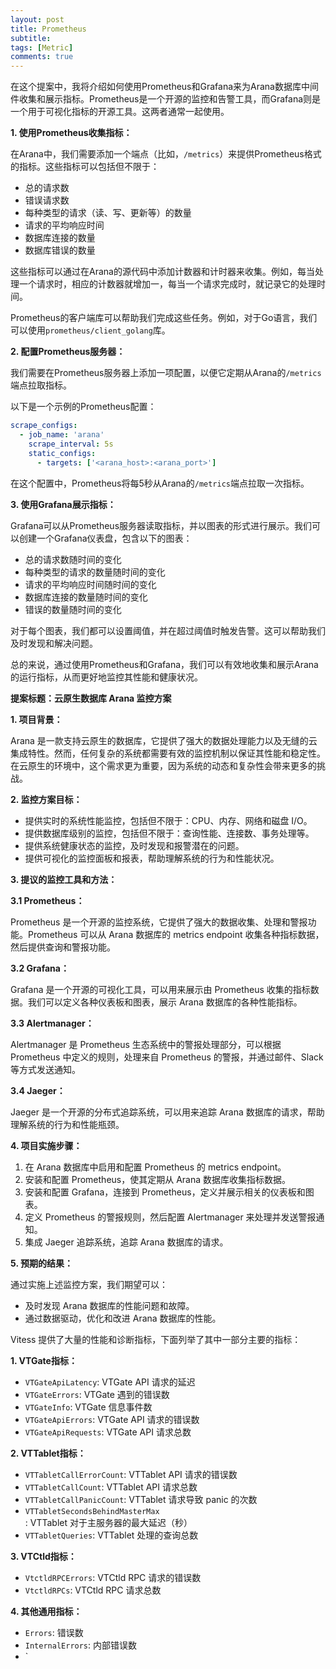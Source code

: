 ```yaml
---
layout: post
title: Prometheus
subtitle:
tags: [Metric]
comments: true
---
```


在这个提案中，我将介绍如何使用Prometheus和Grafana来为Arana数据库中间件收集和展示指标。Prometheus是一个开源的监控和告警工具，而Grafana则是一个用于可视化指标的开源工具。这两者通常一起使用。

**1. 使用Prometheus收集指标：**

在Arana中，我们需要添加一个端点（比如，`/metrics`）来提供Prometheus格式的指标。这些指标可以包括但不限于：

- 总的请求数
- 错误请求数
- 每种类型的请求（读、写、更新等）的数量
- 请求的平均响应时间
- 数据库连接的数量
- 数据库错误的数量

这些指标可以通过在Arana的源代码中添加计数器和计时器来收集。例如，每当处理一个请求时，相应的计数器就增加一，每当一个请求完成时，就记录它的处理时间。

Prometheus的客户端库可以帮助我们完成这些任务。例如，对于Go语言，我们可以使用`prometheus/client_golang`库。

**2. 配置Prometheus服务器：**

我们需要在Prometheus服务器上添加一项配置，以便它定期从Arana的`/metrics`端点拉取指标。

以下是一个示例的Prometheus配置：

```yaml
scrape_configs:
  - job_name: 'arana'
    scrape_interval: 5s
    static_configs:
      - targets: ['<arana_host>:<arana_port>']
```

在这个配置中，Prometheus将每5秒从Arana的`/metrics`端点拉取一次指标。

**3. 使用Grafana展示指标：**

Grafana可以从Prometheus服务器读取指标，并以图表的形式进行展示。我们可以创建一个Grafana仪表盘，包含以下的图表：

- 总的请求数随时间的变化
- 每种类型的请求的数量随时间的变化
- 请求的平均响应时间随时间的变化
- 数据库连接的数量随时间的变化
- 错误的数量随时间的变化

对于每个图表，我们都可以设置阈值，并在超过阈值时触发告警。这可以帮助我们及时发现和解决问题。

总的来说，通过使用Prometheus和Grafana，我们可以有效地收集和展示Arana的运行指标，从而更好地监控其性能和健康状况。




**提案标题：云原生数据库 Arana 监控方案**

**1. 项目背景：**

Arana 是一款支持云原生的数据库，它提供了强大的数据处理能力以及无缝的云集成特性。然而，任何复杂的系统都需要有效的监控机制以保证其性能和稳定性。在云原生的环境中，这个需求更为重要，因为系统的动态和复杂性会带来更多的挑战。

**2. 监控方案目标：**

- 提供实时的系统性能监控，包括但不限于：CPU、内存、网络和磁盘 I/O。
- 提供数据库级别的监控，包括但不限于：查询性能、连接数、事务处理等。
- 提供系统健康状态的监控，及时发现和报警潜在的问题。
- 提供可视化的监控面板和报表，帮助理解系统的行为和性能状况。

**3. 提议的监控工具和方法：**

**3.1 Prometheus：**

Prometheus 是一个开源的监控系统，它提供了强大的数据收集、处理和警报功能。Prometheus 可以从 Arana 数据库的 metrics endpoint 收集各种指标数据，然后提供查询和警报功能。

**3.2 Grafana：**

Grafana 是一个开源的可视化工具，可以用来展示由 Prometheus 收集的指标数据。我们可以定义各种仪表板和图表，展示 Arana 数据库的各种性能指标。

**3.3 Alertmanager：**

Alertmanager 是 Prometheus 生态系统中的警报处理部分，可以根据 Prometheus 中定义的规则，处理来自 Prometheus 的警报，并通过邮件、Slack 等方式发送通知。

**3.4 Jaeger：**

Jaeger 是一个开源的分布式追踪系统，可以用来追踪 Arana 数据库的请求，帮助理解系统的行为和性能瓶颈。

**4. 项目实施步骤：**

1. 在 Arana 数据库中启用和配置 Prometheus 的 metrics endpoint。
2. 安装和配置 Prometheus，使其定期从 Arana 数据库收集指标数据。
3. 安装和配置 Grafana，连接到 Prometheus，定义并展示相关的仪表板和图表。
4. 定义 Prometheus 的警报规则，然后配置 Alertmanager 来处理并发送警报通知。
5. 集成 Jaeger 追踪系统，追踪 Arana 数据库的请求。

**5. 预期的结果：**

通过实施上述监控方案，我们期望可以：

- 及时发现 Arana 数据库的性能问题和故障。
- 通过数据驱动，优化和改进 Arana 数据库的性能。



Vitess 提供了大量的性能和诊断指标，下面列举了其中一部分主要的指标：

**1. VTGate指标：**

- `VTGateApiLatency`: VTGate API 请求的延迟
- `VTGateErrors`: VTGate 遇到的错误数
- `VTGateInfo`: VTGate 信息事件数
- `VTGateApiErrors`: VTGate API 请求的错误数
- `VTGateApiRequests`: VTGate API 请求总数

**2. VTTablet指标：**

- `VTTabletCallErrorCount`: VTTablet API 请求的错误数
- `VTTabletCallCount`: VTTablet API 请求总数
- `VTTabletCallPanicCount`: VTTablet 请求导致 panic 的次数
- `VTTabletSecondsBehindMasterMax`: VTTablet 对于主服务器的最大延迟（秒）
- `VTTabletQueries`: VTTablet 处理的查询总数

**3. VTCtld指标：**

- `VtctldRPCErrors`: VTCtld RPC 请求的错误数
- `VtctldRPCs`: VTCtld RPC 请求总数

**4. 其他通用指标：**

- `Errors`: 错误数
- `InternalErrors`: 内部错误数
- `
